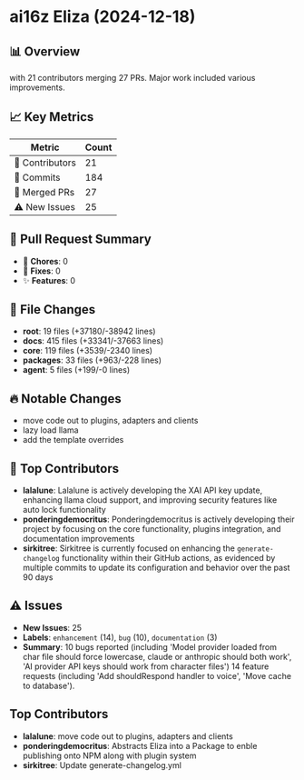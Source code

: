 # ai16z Eliza (2024-12-18)
    
## 📊 Overview
with 21 contributors merging 27 PRs. Major work included various improvements.

## 📈 Key Metrics
| Metric | Count |
|---------|--------|
| 👥 Contributors | 21 |
| 📝 Commits | 184 |
| 🔄 Merged PRs | 27 |
| ⚠️ New Issues | 25 |

## 🔄 Pull Request Summary
- 🧹 **Chores**: 0
- 🐛 **Fixes**: 0
- ✨ **Features**: 0

## 📁 File Changes
- **root**: 19 files (+37180/-38942 lines)
- **docs**: 415 files (+33341/-37663 lines)
- **core**: 119 files (+3539/-2340 lines)
- **packages**: 33 files (+963/-228 lines)
- **agent**: 5 files (+199/-0 lines)

## 🔥 Notable Changes
- move code out to plugins, adapters and clients
- lazy load llama
- add the template overrides

## 👥 Top Contributors
- **lalalune**: Lalalune is actively developing the XAI API key update, enhancing llama cloud support, and improving security features like auto lock functionality
- **ponderingdemocritus**: Ponderingdemocritus is actively developing their project by focusing on the core functionality, plugins integration, and documentation improvements
- **sirkitree**: Sirkitree is currently focused on enhancing the `generate-changelog` functionality within their GitHub actions, as evidenced by multiple commits to update its configuration and behavior over the past 90 days

## ⚠️ Issues
- **New Issues**: 25
- **Labels**: `enhancement` (14), `bug` (10), `documentation` (3)
- **Summary**: 10 bugs reported (including 'Model provider loaded from char file should force lowercase, claude or anthropic should both work', 'AI provider API keys should work from character files') 14 feature requests (including 'Add shouldRespond handler to voice', 'Move cache to database').

## Top Contributors
- **lalalune**: move code out to plugins, adapters and clients
- **ponderingdemocritus**: Abstracts Eliza into a Package to enble publishing onto NPM along with plugin system
- **sirkitree**: Update generate-changelog.yml